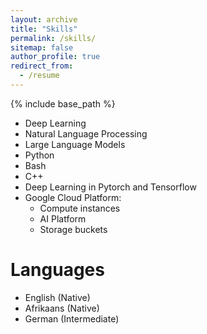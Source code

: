 ```yaml
---
layout: archive
title: "Skills"
permalink: /skills/
sitemap: false
author_profile: true
redirect_from:
  - /resume
---
```


{% include base_path %}
* Deep Learning
* Natural Language Processing
* Large Language Models
* Python
* Bash
* C++
* Deep Learning in Pytorch and Tensorflow
* Google Cloud Platform:
  * Compute instances
  * AI Platform
  * Storage buckets

Languages
======

* English (Native)
* Afrikaans (Native)
* German (Intermediate)

